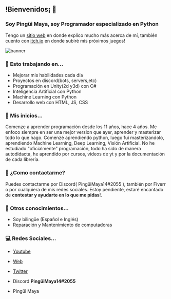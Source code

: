 ## !Bienvenidos¡ 🐧


### Soy **Pingüi Maya**, soy Programador especializado en Python

Tengo un [sitio web](https://pingui.tk/) en donde explico mucho más acerca de mí, también cuento con [itch.io](https://pinguimaya14.itch.io/) en donde subiré mis próximos juegos!

<img src="https://imgur.com/oHNqmym.png" alt="banner"/>

### 📌 Esto trabajando en...
- Mejorar mis habilidades cada día
- Proyectos en discord(bots, servers,etc)
- Programación en Unity(2d y3d) con C#
- Inteligencia Artificial con Python
- Machine Learning con Python
- Desarrollo web con HTML, JS, CSS


### 📰 Mis inicios...
Comenze a aprender programación desde los 11 años, hace 4 años. Me enfoco siempre en ser una mejor version que ayer, aprender y masterizar todo lo que hago. Comenzé aprendiendo python, luego fuí masterizandolo, aprendiendo Machine Learning, Deep Learning, Visión Artificial. No he estudiado "oficialmente" programación, todo ha sido de manera autodidacta, he aprendido por cursos, videos de yt y por la documentación de cada librería.


### 💬 ¿Como contactarme?
Puedes contactarme por Discord( PingüiMaya14#2055 ), también por Fiverr o por cualquiera de mis redes sociales. Estoy pendiente, estaré encantado de **contestar y ayudarte en lo que me pidas**!.


### 🚩 Otros conocimientos...
- Soy bilingüe (Español e Inglés)
- Reparación y Mantenimiento de computadoras

### 💻 Redes Sociales...
- [Youtube](https://www.youtube.com/channel/UCsyfU8xHu885-98sQmRJsdw)
- [Web](https://pingui.tk/)
- [Twitter](https://twitter.com/pinguimaya)
- Discord **PingüiMaya14#2055**


 - Pingüi Maya

